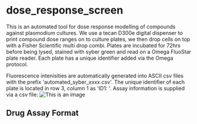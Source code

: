 # dose_response_screen

This is an automated tool for dose response modelling of compounds against plasmodium cultures. We use a tecan D300e digital dispenser to print compound dose ranges on to culture plates, we then drop cells on top with a Fisher Scientific multi drop combi. Plates are incubated for 72hrs before being lysed, stained with syber green and read on a Omega FluoStar plate reader. Each plate has a unique identifier added via the Omega protocol.

Fluorescence intenisities are automatically generated into ASCII csv files with the prefix 'automated_syber_xxxx.csv'. The unique identifier of each plate is located in row 3, column 1 as 'ID1: <unique identifier>'. Assay information is supplied via a csv file:
![This is an image](images/example_meta.png)
  
  
## Drug Assay Format
